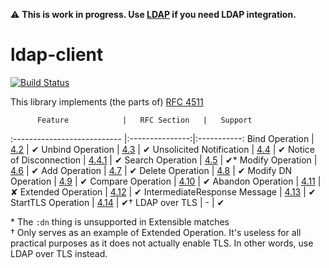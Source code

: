 :warning:
**This is work in progress. Use [LDAP][LDAP] if you need LDAP integration.**

ldap-client
===========
[![Build Status](https://travis-ci.org/supki/ldap-client.svg?branch=master)](https://travis-ci.org/supki/ldap-client)

This library implements (the parts of) [RFC 4511][rfc4511]

          Feature            |   RFC Section   |   Support
:--------------------------- |:---------------:|:-----------:
Bind Operation               | [4.2][4.2]      | ✔
Unbind Operation             | [4.3][4.3]      | ✔
Unsolicited Notification     | [4.4][4.4]      | ✔
Notice of Disconnection      | [4.4.1][4.4.1]  | ✔
Search Operation             | [4.5][4.5]      | ✔\*
Modify Operation             | [4.6][4.6]      | ✔
Add Operation                | [4.7][4.7]      | ✔
Delete Operation             | [4.8][4.8]      | ✔
Modify DN Operation          | [4.9][4.9]      | ✔
Compare Operation            | [4.10][4.10]    | ✔
Abandon Operation            | [4.11][4.11]    | ✘
Extended Operation           | [4.12][4.12]    | ✔
IntermediateResponse Message | [4.13][4.13]    | ✔
StartTLS Operation           | [4.14][4.14]    | ✔†
LDAP over TLS                | -               | ✔

\* The `:dn` thing is unsupported in Extensible matches  
† Only serves as an example of Extended Operation.  It's useless for all practical purposes as it does not actually enable TLS.  In other words, use LDAP over TLS instead.

  [rfc4511]: https://tools.ietf.org/html/rfc4511
  [LDAP]: https://hackage.haskell.org/package/LDAP
  [4.2]: https://tools.ietf.org/html/rfc4511#section-4.2
  [4.3]: https://tools.ietf.org/html/rfc4511#section-4.3
  [4.4]: https://tools.ietf.org/html/rfc4511#section-4.4
  [4.4.1]: https://tools.ietf.org/html/rfc4511#section-4.4.1
  [4.5]: https://tools.ietf.org/html/rfc4511#section-4.5
  [4.6]: https://tools.ietf.org/html/rfc4511#section-4.6
  [4.7]: https://tools.ietf.org/html/rfc4511#section-4.7
  [4.8]: https://tools.ietf.org/html/rfc4511#section-4.8
  [4.9]: https://tools.ietf.org/html/rfc4511#section-4.9
  [4.10]: https://tools.ietf.org/html/rfc4511#section-4.10
  [4.11]: https://tools.ietf.org/html/rfc4511#section-4.11
  [4.12]: https://tools.ietf.org/html/rfc4511#section-4.12
  [4.13]: https://tools.ietf.org/html/rfc4511#section-4.13
  [4.14]: https://tools.ietf.org/html/rfc4511#section-4.14
